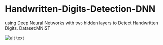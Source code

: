 # Handwritten-Digits-Detection-DNN
using Deep Neural Networks with two hidden layers to Detect Handwritten Digits.
Dataset:MNIST

![alt text](http://uupload.ir/files/4kor_5.png)
